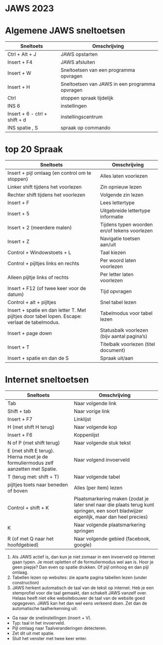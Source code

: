 # JAWS 2023

# Algemene JAWS sneltoetsen

| Sneltoets | Omschrijving |
| --- | --- |
| Ctrl + Alt + J | JAWS opstarten |
| Insert + F4 | JAWS afsluiten |
| Insert + W | Sneltoetsen van een programma opvragen |
| Insert + H | Sneltoetsen van JAWS in een programma opvragen |
| Ctrl | stoppen spraak tijdelijk |
| INS 6 | instellingen |
| Insert + 6 - ctrl + shift + d | instellingscentrum |
| INS spatie , S | spraak op commando |


# top 20 Spraak

| Sneltoets | Omschrijving |
| --- | --- |
| Insert + pijl omlaag (en control om te stoppen) | Alles laten voorlezen |
| Linker shift tijdens het voorlezen | Zin opnieuw lezen |
| Rechter shift tijdens het voorlezen | Volgende zin lezen |
| Insert + F | Lees lettertype |
| Insert + 5 | Uitgebreide lettertype informatie |
| Insert + 2 (meerdere malen) | Tijdens typen woorden en/of tekens voorlezen |
| Insert + Z | Navigatie toetsen aan/uit |
| Control + Windowstoets + L | Taal kiezen |
| Control + pijltjes links en rechts | Per woord laten voorlezen |
| Alleen pijltje links of rechts | Per letter laten voorlezen |
| Insert + F12 (of twee keer voor de datum) | Tijd opvragen |
| Control + alt + pijltjes | Snel tabel lezen |
| Insert + spatie en dan letter T. Met pijltjes door tabel lopen. Escape: verlaat de tabelmodus. | Tabelmodus voor tabel lezen |
| Insert + page down | Statusbalk voorlezen (bijv aantal pagina’s) |
| Insert + T | Titelbalk voorlezen (titel document) |
| Insert + spatie en dan de S | Spraak uit/aan |


# Internet sneltoetsen

| Sneltoets | Omschrijving |
| --- | --- |
| Tab | Naar volgende link |
| Shift + tab | Naar vorige link |
| Insert + F7 | Linklijst |
| H (met shift H terug) | Naar volgende kop |
| Insert + F6 | Koppenlijst |
| N of P (met shift terug) | Naar volgende stuk tekst |
| E (met shift E terug). Hierna moet je de formuliermodus zelf aanzetten met Spatie. | Naar volgend invoerveld |
| T (terug met: shift + T) | Naar volgende tabel |
| pijltjes toets naar beneden of boven | Alles (per item) lezen |
| Control + shift + K | Plaatsmarkering maken (zodat je later snel naar die plaats terug kunt springen, een soort bladwijzer eigenlijk, maar dan heel precies) |
| K | Naar volgende plaatsmarkering springen |
| R (of met Q naar het hoofdgebied) | Naar volgende gebied (facebook, google) |

1. Als JAWS actief is, dan kun je niet zomaar in een invoerveld op Internet gaan typen. Je moet opletten of de formuliermodus wel aan is. Hoor je geen piepje? Dan even op spatie drukken. Of pijl omhoog en dan pijl omlaag.
1. Tabellen lezen op websites: zie aparte pagina tabellen lezen (under construction)
1. JAWS herkent automatisch de taal van de tekst op internet. Heb je een stemprofiel voor die taal gemaakt, dan schakelt JAWS vanzelf over. Helaas heeft niet elke websitebouwer de taal van de website goed opgegeven. JAWS kan het dan wel eens verkeerd doen. Zet dan de automatische taalherkenning uit:

* Ga naar de snelinstellingen (insert + V).
* Typ: taal in het invoerveld.
* Pijl omlaag naar Taalveranderingen detecteren.
* Zet dit uit met spatie.
* Sluit het venster met twee keer enter.
